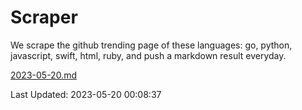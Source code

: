 # Scraper

We scrape the github trending page of these languages: go, python, javascript, swift, html, ruby, and push a markdown result everyday.

[2023-05-20.md](https://github.com/henson/Scraper/blob/master/2023-05-20.md)

Last Updated: 2023-05-20 00:08:37